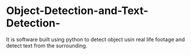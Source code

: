 # Object-Detection-and-Text-Detection-
It is software built using python to detect object usin real life footage and detect text from the surrounding.
